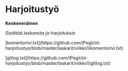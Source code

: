 <h1> Harjoitustyö </h1>

**Keskeneräinen**

*Sisältää laskareita ja harjoituksia*

<p> [komentorivi.txt](https://github.com/iPegii/ot-harjoitustyo/blob/master/laskarit/viikko1/komentorivi.txt) </p>
[gitlog.txt](https://github.com/iPegii/ot-harjoitustyo/blob/master/laskarit/viikko1/gitlog.txt)
